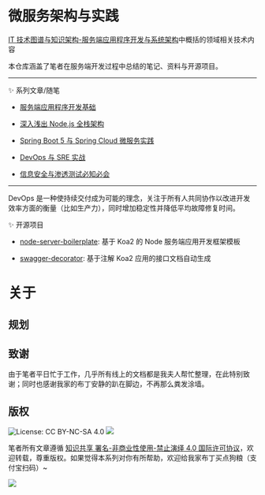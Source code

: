 # 微服务架构与实践

[IT 技术图谱与知识架构-服务端应用程序开发与系统架构](https://parg.co/U0A)中概括的领域相关技术内容

本仓库涵盖了笔者在服务端开发过程中总结的笔记、资料与开源项目。

---

✨ 系列文章/随笔

* [服务端应用程序开发基础](./基础)

* [深入浅出 Node.js 全栈架构](./Node)

* [Spring Boot 5 与 Spring Cloud 微服务实践](./Spring)

* [DevOps 与 SRE 实战](./DevOps)

* [信息安全与渗透测试必知必会](./InfoSecurity)

---

DevOps 是一种使持续交付成为可能的理念，关注于所有人共同协作以改进开发效率方面的衡量（比如生产力），同时增加稳定性并降低平均故障修复时间。

✨ 开源项目

* [node-server-boilerplate](https://github.com/wxyyxc1992/ServerSideApplication-Development-And-System-Architecture/tree/master/OpenSource/node-server-boilerplate): 基于 Koa2 的 Node 服务端应用开发框架模板

* [swagger-decorator](https://github.com/wxyyxc1992/ServerSideApplication-Development-And-System-Architecture/tree/master/OpenSource/swagger-decorator): 基于注解 Koa2 应用的接口文档自动生成

# 关于

## 规划

## 致谢

由于笔者平日忙于工作，几乎所有线上的文档都是我夫人帮忙整理，在此特别致谢；同时也感谢我家的布丁安静的趴在脚边，不再那么粪发涂墙。

## 版权

![License: CC BY-NC-SA 4.0](https://img.shields.io/badge/License-CC%20BY--NC--SA%204.0-lightgrey.svg)
![](https://parg.co/bDm)

笔者所有文章遵循 [知识共享 署名-非商业性使用-禁止演绎 4.0 国际许可协议](https://creativecommons.org/licenses/by-nc-nd/4.0/deed.zh)，欢迎转载，尊重版权。如果觉得本系列对你有所帮助，欢迎给我家布丁买点狗粮（支付宝扫码）~

![](https://github.com/wxyyxc1992/OSS/blob/master/2017/8/1/Buding.jpg?raw=true)
